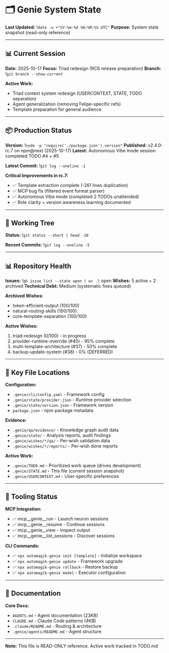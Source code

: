 # 🗂️ Genie System State
**Last Updated:** !`date -u +"%Y-%m-%d %H:%M:%S UTC"`
**Purpose:** System state snapshot (read-only reference)

---

## 📊 Current Session

**Date:** 2025-10-17
**Focus:** Triad redesign (RC6 release preparation)
**Branch:** !`git branch --show-current`

**Active Work:**
- Triad context system redesign (USERCONTEXT, STATE, TODO separation)
- Agent generalization (removing Felipe-specific refs)
- Template preparation for general audience

---

## 📦 Production Status

**Version:** !`node -p "require('./package.json').version"`
**Published:** v2.4.0-rc.7 on npm@next (2025-10-17)
**Latest:** Autonomous Vibe mode session completed TODO #4 + #5

**Latest Commit:** !`git log --oneline -1`

**Critical Improvements in rc.7:**
- ✅ Template extraction complete (-261 lines duplication)
- ✅ MCP bug fix (filtered event format parser)
- ✅ Autonomous Vibe mode (completed 2 TODOs unattended)
- ✅ Role clarity + version awareness learning documented

---

## 🔧 Working Tree

**Status:**
!`git status --short | head -10`

**Recent Commits:**
!`git log --oneline -5`

---

## 📊 Repository Health

**Issues:** !`gh issue list --state open | wc -l` open
**Wishes:** 5 active + 2 archived
**Technical Debt:** Medium (systematic fixes queued)

**Archived Wishes:**
- token-efficient-output (100/100)
- natural-routing-skills (100/100)
- core-template-separation (100/100)

**Active Wishes:**
1. triad-redesign (0/100) - in progress
2. provider-runtime-override (#40) - 95% complete
3. multi-template-architecture (#37) - 50% complete
4. backup-update-system (#38) - 0% (DEFERRED)

---

## 📁 Key File Locations

**Configuration:**
- `.genie/cli/config.yaml` - Framework config
- `.genie/state/provider.json` - Runtime provider selection
- `.genie/state/version.json` - Framework version
- `package.json` - npm package metadata

**Evidence:**
- `.genie/qa/evidence/` - Knowledge graph audit data
- `.genie/state/` - Analysis reports, audit findings
- `.genie/wishes/*/qa/` - Per-wish validation data
- `.genie/wishes/*/reports/` - Per-wish done reports

**Active Work:**
- `.genie/TODO.md` - Prioritized work queue (drives development)
- `.genie/STATE.md` - This file (current session snapshot)
- `.genie/USERCONTEXT.md` - User-specific preferences

---

## 🧰 Tooling Status

**MCP Integration:**
- ✅ mcp__genie__run - Launch neuron sessions
- ✅ mcp__genie__resume - Continue sessions
- ✅ mcp__genie__view - Inspect output
- ✅ mcp__genie__list_sessions - Discover sessions

**CLI Commands:**
- ✅ `npx automagik-genie init [template]` - Initialize workspace
- ✅ `npx automagik-genie update` - Framework upgrade
- ✅ `npx automagik-genie rollback` - Restore backup
- ✅ `npx automagik-genie model` - Executor configuration

---

## 📖 Documentation

**Core Docs:**
- `AGENTS.md` - Agent documentation (23KB)
- `CLAUDE.md` - Claude Code patterns (4KB)
- `.claude/README.md` - Routing & architecture
- `.genie/agents/README.md` - Agent structure

---

**Note:** This file is READ-ONLY reference. Active work tracked in TODO.md
